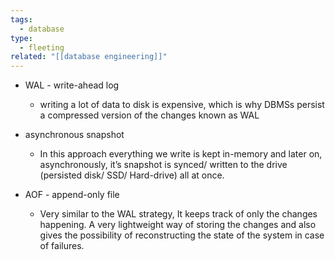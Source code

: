 ```yaml
---
tags:
  - database
type:
  - fleeting
related: "[[database engineering]]"
---
```

- WAL - write-ahead log
	- writing a lot of data to disk is expensive, which is why DBMSs persist a compressed version of the changes known as WAL

- asynchronous snapshot
	- In this approach everything we write is kept in-memory and later on, asynchronously, it’s snapshot is synced/ written to the drive (persisted disk/ SSD/ Hard-drive) all at once.

- AOF - append-only file
	- Very similar to the WAL strategy, It keeps track of only the changes happening. A very lightweight way of storing the changes and also gives the possibility of reconstructing the state of the system in case of failures.